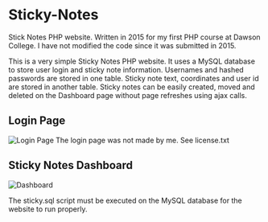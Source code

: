 # Sticky-Notes
Stick Notes PHP website. Written in 2015 for my first PHP course at Dawson College. 
I have not modified the code since it was submitted in 2015.

This is a very simple Sticky Notes PHP website. It uses a MySQL database to store user login and sticky note information. 
Usernames and hashed passwords are stored in one table. Sticky note text, coordinates and user id are stored in another table.
Sticky notes can be easily created, moved and deleted on the Dashboard page without page refreshes using ajax calls. 

## Login Page ##
![Login Page](https://i.imgur.com/4pVabQ6.png)
The login page was not made by me. See license.txt

## Sticky Notes Dashboard ##
![Dashboard](https://i.imgur.com/OtqJR2o.png)

The sticky.sql script must be executed on the MySQL database for the website to run properly.